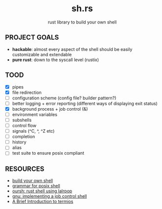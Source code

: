 
<div align="center">

# sh.rs

rust library to build your own shell

</div>

## PROJECT GOALS

- **hackable**: almost every aspect of the shell should be easily customizable and extendable
- **pure rust**: down to the syscall level (rustix)

## TOOD

- [x] pipes
- [x] file redirection
- [ ] configuration scheme (config file? builder pattern?)
- [ ] better logging + error reporting (different ways of displaying exit status)
- [x] background process + job control (&)
- [ ] environment variables
- [ ] subshells
- [ ] control flow
- [ ] signals (^C, ^\, ^Z etc)
- [ ] completion
- [ ] history
- [ ] alias
- [ ] test suite to ensure posix compliant

## RESOURCES

- [build your own shell](https://github.com/tokenrove/build-your-own-shell)
- [grammar for posix shell](https://pubs.opengroup.org/onlinepubs/9699919799/utilities/V3_chap02.html#tag_18_10)
- [oursh: rust shell using lalrpop](https://github.com/nixpulvis/oursh)
- [gnu: implementing a job control shell](https://www.gnu.org/software/libc/manual/html_node/Implementing-a-Shell.html)
- [A Brief Introduction to termios](https://blog.nelhage.com/2009/12/a-brief-introduction-to-termios/)
